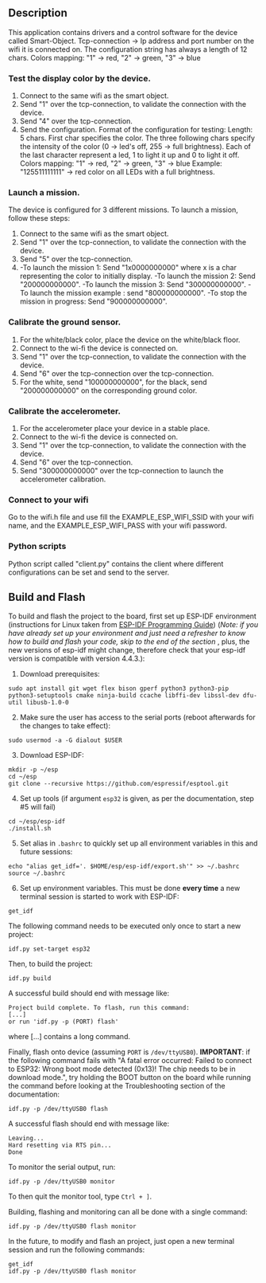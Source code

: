 ## Description
This application contains drivers and a control software for the device called Smart-Object.
Tcp-connection -> Ip address and port number on the wifi it is connected on.
The configuration string has always a length of 12 chars.
Colors mapping: "1" -> red, "2" -> green, "3" -> blue


### Test the display color by the device.
1. Connect to the same wifi as the smart object.
2. Send "1" over the tcp-connection, to validate the connection with the device.
3. Send "4" over the tcp-connection.
4. Send the configuration.
Format of the configuration for testing:
Length: 5 chars. First char specifies the color. 
The three following chars specify the intensity of the color (0 -> led's off, 255 -> full brightness).
Each of the last character represent a led, 1 to light it up and 0 to light it off.
Colors mapping: "1" -> red, "2" -> green, "3" -> blue
Example: "125511111111" -> red color on all LEDs with a full brightness.


### Launch a mission.
The device is configured for 3 different missions. 
To launch a mission, follow these steps:
1. Connect to the same wifi as the smart object.
2. Send "1" over the tcp-connection, to validate the connection with the device.
3. Send "5" over the tcp-connection.
4. -To launch the mission 1: Send "1x0000000000" where x is a char representing the color to initially display.
   -To launch the mission 2: Send "200000000000".
   -To launch the mission 3: Send "300000000000".
   -To launch the mission example : send "800000000000".
   -To stop the mission in progress: Send "900000000000".


### Calibrate the ground sensor.
1. For the white/black color, place the device on the white/black floor.
2. Connect to the wi-fi the device is connected on.
3. Send "1" over the tcp-connection, to validate the connection with the device.
4. Send "6" over the tcp-connection over the tcp-connection.
5. For the white, send "100000000000", for the black, send "200000000000" on the corresponding ground color.


### Calibrate the accelerometer.
1. For the accelerometer place your device in a stable place.
2. Connect to the wi-fi the device is connected on.
3. Send "1" over the tcp-connection, to validate the connection with the device.
4. Send "6" over the tcp-connection.
5. Send "300000000000" over the tcp-connection to launch the accelerometer calibration.

### Connect to your wifi
Go to the wifi.h file and use fill the EXAMPLE_ESP_WIFI_SSID  with your wifi name,
and the EXAMPLE_ESP_WIFI_PASS with your wifi password.

### Python scripts
Python script called "client.py" contains the client where different configurations can be set
and send to the server.


## Build and Flash
To build and flash the project to the board, first set up ESP-IDF environment (instructions for Linux taken from [ESP-IDF Programming Guide](https://docs.espressif.com/projects/esp-idf/en/latest/esp32/get-started/index.html)) (_Note: if you have already set up your environment and just need a refresher to know how to build and flash your code, skip to the end of the section_ ,
plus, the new versions of esp-idf might change, therefore check that your esp-idf version is compatible with version 4.4.3.):

1. Download prerequisites:
```
sudo apt install git wget flex bison gperf python3 python3-pip python3-setuptools cmake ninja-build ccache libffi-dev libssl-dev dfu-util libusb-1.0-0
```

2. Make sure the user has access to the serial ports (reboot afterwards for the changes to take effect):
```
sudo usermod -a -G dialout $USER
```

3. Download ESP-IDF:
```
mkdir -p ~/esp
cd ~/esp
git clone --recursive https://github.com/espressif/esptool.git
```

4. Set up tools (if argument `esp32` is given, as per the documentation, step #5 will fail)
```
cd ~/esp/esp-idf
./install.sh
```

5. Set alias in `.bashrc` to quickly set up all environment variables in this and future sessions:
```
echo "alias get_idf='. $HOME/esp/esp-idf/export.sh'" >> ~/.bashrc
source ~/.bashrc
```

6. Set up environment variables. This must be done **every time** a new terminal session is started to work with ESP-IDF:
```
get_idf
```

The following command needs to be executed only once to start a new project:
```
idf.py set-target esp32
```

Then, to build the project:
```
idf.py build
```
A successful build should end with message like:
```
Project build complete. To flash, run this command:
[...]
or run 'idf.py -p (PORT) flash'
```
where [...] contains a long command.

Finally, flash onto device (assuming `PORT` is `/dev/ttyUSB0`). **IMPORTANT**: if the following command fails with "A fatal error occurred: Failed to connect to ESP32: Wrong boot mode detected (0x13)! The chip needs to be in download mode.", try holding the BOOT button on the board while running the command before looking at the Troubleshooting section of the documentation:
```
idf.py -p /dev/ttyUSB0 flash
```
A successful flash should end with message like:
```
Leaving...
Hard resetting via RTS pin...
Done
```

To monitor the serial output, run:
```
idf.py -p /dev/ttyUSB0 monitor
```
To then quit the monitor tool, type `Ctrl + ]`.

Building, flashing and monitoring can all be done with a single command:
```
idf.py -p /dev/ttyUSB0 flash monitor
```

In the future, to modify and flash an project, just open a new terminal session and run the following commands:
```
get_idf
idf.py -p /dev/ttyUSB0 flash monitor
```
